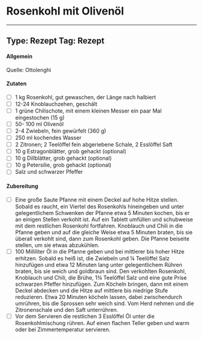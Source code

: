 # Rosenkohl mit Olivenöl

---
Type: Rezept
Tag: Rezept
---

#### Allgemein
Quelle: Ottolenghi


#### Zutaten
- [ ] 1 kg Rosenkohl, gut gewaschen, der Länge nach halbiert  
- [ ] 12-24 Knoblauchzehen, geschält  
- [ ] 1 grüne Chilischote, mit einem kleinen Messer ein paar Mal eingestochen (15 g)  
- [ ] 50- 100 ml Olivenöl  
- [ ] 2-4 Zwiebeln, fein gewürfelt (360 g)  
- [ ] 250 ml kochendes Wasser
- [ ] 2 Zitronen; 2 Teelöffel fein abgeriebene Schale, 2 Esslöffel Saft  
- [ ] 10 g Estragonblätter, grob gehackt  (optional)
- [ ] 10 g Dillblätter, grob gehackt  (optional)
- [ ] 10 g Petersilie, grob gehackt (optional)
- [ ] Salz und schwarzer Pfeffer

#### Zubereitung

- [ ] Eine große Saute Pfanne mit einem Deckel auf hohe Hitze stellen. Sobald es raucht, ein Viertel des Rosenkohls hineingeben und unter gelegentlichem Schwenken der Pfanne etwa 5 Minuten kochen, bis er an einigen Stellen verkohlt ist. Auf ein Tablett umfüllen und schubweise mit dem restlichen Rosenkohl fortfahren. Knoblauch und Chili in die Pfanne geben und auf die gleiche Weise etwa 5 Minuten braten, bis sie überall verkohlt sind, dann zum Rosenkohl geben. Die Pfanne beiseite stellen, um sie etwas abzukühlen.
- [ ] 100 Milliliter Öl in die Pfanne geben und bei mittlerer bis hoher Hitze erhitzen. Sobald es heiß ist, die Zwiebeln und ¼ Teelöffel Salz hinzufügen und etwa 12 Minuten lang unter gelegentlichem Rühren braten, bis sie weich und goldbraun sind. Den verkohlten Rosenkohl, Knoblauch und Chili, die Brühe, 1¾ Teelöffel Salz und eine gute Prise schwarzen Pfeffer hinzufügen. Zum Köcheln bringen, dann mit einem Deckel abdecken und die Hitze auf mittlere bis niedrige Stufe reduzieren. Etwa 20 Minuten köcheln lassen, dabei zwischendurch umrühren, bis die Sprossen sehr weich sind. Vom Herd nehmen und die Zitronenschale und den Saft unterrühren.
- [ ] Vor dem Servieren die restlichen 3 Esslöffel Öl unter die Rosenkohlmischung rühren. Auf einen flachen Teller geben und warm oder bei Zimmertemperatur servieren.
